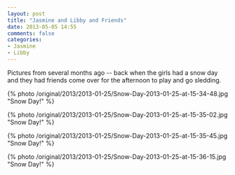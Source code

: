 ```yaml
---
layout: post
title: "Jasmine and Libby and Friends"
date: 2013-05-05 14:55
comments: false
categories: 
- Jasmine
- Libby
---
```

Pictures from several months ago -- back when the girls had a snow day and they had friends come over for the afternoon to play and go sledding.

{% photo /original/2013/2013-01-25/Snow-Day-2013-01-25-at-15-34-48.jpg "Snow Day!" %}

{% photo /original/2013/2013-01-25/Snow-Day-2013-01-25-at-15-35-02.jpg "Snow Day!" %}

{% photo /original/2013/2013-01-25/Snow-Day-2013-01-25-at-15-35-45.jpg "Snow Day!" %}

{% photo /original/2013/2013-01-25/Snow-Day-2013-01-25-at-15-36-15.jpg "Snow Day!" %}
